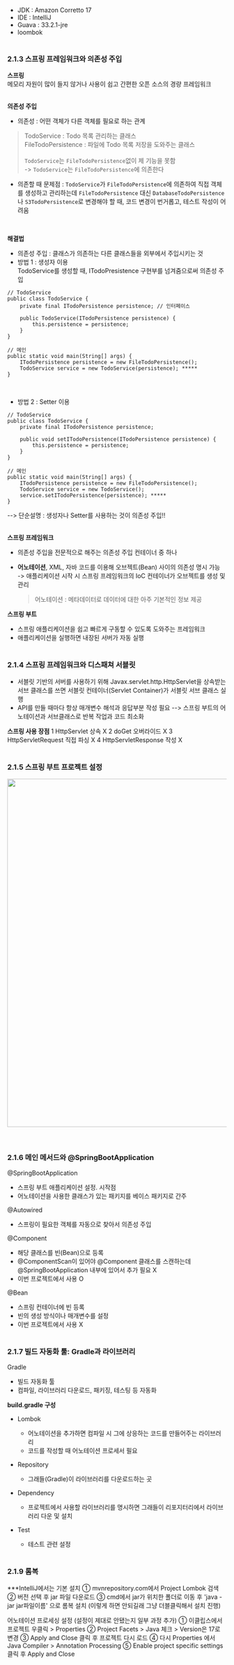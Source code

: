 - JDK : Amazon Corretto 17
- IDE : IntelliJ
- Guava : 33.2.1-jre
- loombok
<br><br>

### 2.1.3 스프링 프레임워크와 의존성 주입
**스프링**<br>
메모리 자원이 많이 들지 않거나 사용이 쉽고 간편한 오픈 소스의 경량 프레임워크
<br><br>

**의존성 주입**
- 의존성 : 어떤 객체가 다른 객체를 필요로 하는 관계<br>
> TodoService :  Todo 목록 관리하는 클래스<br>
> FileTodoPersistence :  파일에 Todo 목록 저장을 도와주는 클래스<br><br>
`TodoService`는 `FileTodoPersistence`없이 제 기능을 못함<br>
-> `TodoService`는 `FileTodoPersistence`에 의존한다

- 의존할 때 문제점 : `TodoService`가 `FileTodoPersistence`에 의존하여 직접 객체를 생성하고 관리하는데 `FileTodoPersistence` 대신 `DatabaseTodoPersistence`나 `S3TodoPersistence`로 변경해야 할 때, 코드 변경이 번거롭고, 테스트 작성이 어려움
<br>

**해결법**<br>
- 의존성 주입 : 클래스가 의존하는 다른 클래스들을 외부에서 주입시키는 것
- 방법 1 : 생성자 이용<br>
TodoService를 생성할 때, ITodoPresistence 구현부를 넘겨줌으로써 의존성 주입
```
// TodoService
public class TodoService {
    private final ITodoPersistence persistence; // 인터페이스
    
    public TodoService(ITodoPersistence persistence) {
        this.persistence = persistence;
    }
}

// 메인
public static void main(String[] args) {
    ITodoPersistence persistence = new FileTodoPersistence();
    TodoService service = new TodoService(persistence); *****
}
```
<br>

- 방법 2 : Setter 이용
```
// TodoService
public class TodoService {
    private final ITodoPersistence persistence;

    public void setITodoPersistence(ITodoPersistence persistence) {
        this.persistence = persistence;
    }
}

// 메인
public static void main(String[] args) {
    ITodoPersistence persistence = new FileTodoPersistence();
    TodoService service = new TodoService();
    service.setITodoPersistence(persistence); *****
}
```
--> 단순설명 : 생성자나 Setter를 사용하는 것이 의존성 주입!!<br><br>

**스프링 프레임워크**<br>
- 의존성 주입을 전문적으로 해주는 의존성 주입 컨테이너 중 하나
- **어노테이션**, XML, 자바 코드를 이용해 오브젝트(Bean) 사이의 의존성 명시 가능<br>
-> 애플리케이션 시작 시 스프링 프레임워크의 IoC 컨테이너가 오브젝트를 생성 및 관리

  > 어노테이션 : 메타데이터로 데이터에 대한 아주 기본적인 정보 제공


**스프링 부트**<br>
- 스프링 애플리케이션을 쉽고 빠르게 구동할 수 있도록 도와주는 프레임워크
- 애플리케이션을 실행하면 내장된 서버가 자동 실행
<br><br>

### 2.1.4 스프링 프레임워크와 디스패쳐 서블릿
- 서블릿 기반의 서버를 사용하기 위해 Javax.servlet.http.HttpServlet을 상속받는 서브 클래스를 쓰면 서블릿 컨테이너(Servlet Container)가 서블릿 서브 클래스 실행
- API를 만들 때마다 항상 매개변수 해석과 응답부분 작성 필요
--> 스프링 부트의 어노테이션과 서브클래스로 반복 작업과 코드 최소화

**스프링 사용 장점**
1 HttpServlet 상속 X
2 doGet 오버라이드 X
3 HttpServletRequest 직접 파싱 X
4 HttpServletResponse 작성 X
<br><br>

### 2.1.5 스프링 부트 프로젝트 설정
<img src="https://github.com/user-attachments/assets/3d198ea1-5a76-4c2d-89cd-2e3fc56121d1" width="800"/><br>
<br><br>

### 2.1.6 메인 메서드와 @SpringBootApplication
@SpringBootApplication
- 스프링 부트 애플리케이션 설정. 시작점
- 어노테이션을 사용한 클래스가 있는 패키지를 베이스 패키지로 간주

@Autowired
- 스프링이 필요한 객체를 자동으로 찾아서 의존성 주입

@Component
- 해당 클래스를 빈(Bean)으로 등록
- @ComponentScan이 있어야 @Component 클래스를 스캔하는데 @SpringBootApplication 내부에 있어서 추가 필요 X
- 이번 프로젝트에서 사용 O

@Bean
- 스프링 컨테이너에 빈 등록
- 빈의 생성 방식이나 매개변수를 설정
- 이번 프로젝트에서 사용 X
<br><br>

### 2.1.7 빌드 자동화 툴: Gradle과 라이브러리
Gradle
- 빌드 자동화 툴
- 컴파일, 라이브러리 다운로드, 패키징, 테스팅 등 자동화

**build.gradle 구성**
- Lombok
  - 어노테이션을 추가하면 컴파일 시 그에 상응하는 코드를 만들어주는 라이브러리
  - 코드를 작성할 때 어노테이션 프로세서 필요

- Repository
  - 그래들(Gradle)이 라이브러리를 다운로드하는 곳

- Dependency
  - 프로젝트에서 사용할 라이브러리를 명시하면 그래들이 리포지터리에서 라이브러리 다운 및 설치

- Test
  - 테스트 관련 설정
<br><br>

### 2.1.9 롬복
***IntelliJ에서는 기본 설치
① mvnrepository.com에서 Project Lombok 검색
② 버전 선택 후 jar 파일 다운로드
③ cmd에서 jar가 위치한 폴더로 이동 후 'java -jar jar파일이름' 으로 롬복 설치
(이렇게 하면 안되길래 그냥 더블클릭해서 설치 진행)

어노테이션 프로세싱 설정
(설정이 제대로 안됐는지 일부 과정 추가)
① 이클립스에서 프로젝트 우클릭 > Properties
② Project Facets > Java 체크 > Version은 17로 변경
③ Apply and Close 클릭 후 프로젝트 다시 로드
④ 다시 Properties 에서 Java Compiler > Annotation Processing
⑤ Enable project specific settings 클릭 후 Apply and Close